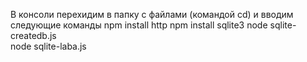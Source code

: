 В консоли перехидим в папку с файлами (командой cd) и вводим следующие команды 
npm install http 
npm install sqlite3 
node sqlite-createdb.js  
node sqlite-laba.js 

